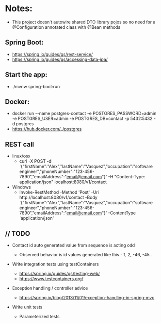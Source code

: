 # Notes:
* This project doesn't autowire shared DTO library pojos so no need for a @Configuration annotated class with @Bean methods

## Spring Boot:
* https://spring.io/guides/gs/rest-service/
* https://spring.io/guides/gs/accessing-data-jpa/

## Start the app:
* ./mvnw spring-boot:run

## Docker:
* docker run --name postgres-contact -e POSTGRES_PASSWORD=admin -e POSTGRES_USER=admin -e POSTGRES_DB=contact -p 5432:5432 -d postgres
* https://hub.docker.com/_/postgres

## REST call
* linux/osx
  * curl -X POST -d '{"firstName":"Alex","lastName":"Vasquez","occupation":"software engineer","phoneNumber":"123-456-7890","emailAddress":"email@email.com"}' -H "Content-Type: application/json" localhost:8080/v1/contact
* Windows
  * Invoke-RestMethod -Method 'Post' -Uri http://localhost:8080/v1/contact -Body '{"firstName":"Alex","lastName":"Vasquez","occupation":"software engineer","phoneNumber":"123-456-7890","emailAddress":"email@email.com"}' -ContentType 'application/json'


## // TODO
* Contact id auto generated value from sequence is acting odd
    * Observed behavior is id values generated like this - 1, 2, -46, -45..
* Write integration tests using testContainers
    * https://spring.io/guides/gs/testing-web/
    * https://www.testcontainers.org/
* Exception handling / controller advice
  * https://spring.io/blog/2013/11/01/exception-handling-in-spring-mvc
    
* Write unit tests
    * Parameterized tests
    